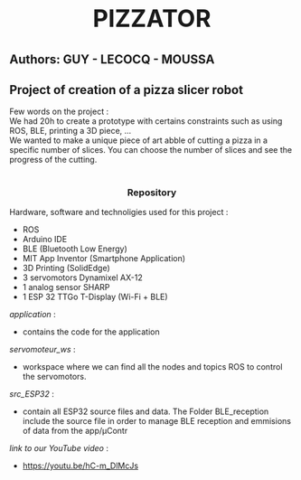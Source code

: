 # <center> <h2>PIZZATOR</h2> </center>	
## Authors: GUY - LECOCQ - MOUSSA	
## Project of creation of a pizza slicer robot 

Few words on the project :  
We had 20h to create a prototype with certains constraints such as using ROS, BLE, printing a 3D piece, ...  
We wanted to make a unique piece of art abble of cutting a pizza in a specific number of slices. You can choose the number of slices and see the progress of the cutting.
#
<center> <h3>Repository</h3> </center>

Hardware, software and technoligies used for this project :
* ROS
* Arduino IDE
* BLE (Bluetooth Low Energy)
* MIT App Inventor (Smartphone Application)
* 3D Printing (SolidEdge)
* 3 servomotors Dynamixel AX-12
* 1 analog sensor SHARP
* 1 ESP 32 TTGo T-Display (Wi-Fi + BLE)
  
*application* : 
* contains the code for the application

*servomoteur_ws* :
* workspace where we can find all the nodes and topics ROS to control the servomotors.  

*src_ESP32* :
* contain all ESP32 source files and data. The Folder BLE_reception include the source file in order to manage BLE reception and emmisions of data from the app/µContr

*link to our YouTube video* :
* <https://youtu.be/hC-m_DlMcJs>